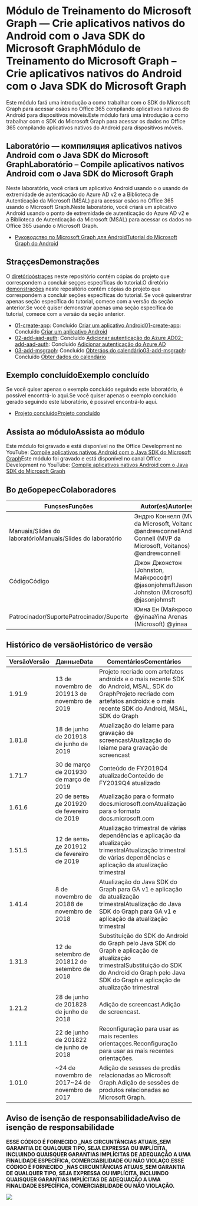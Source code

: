 # <a name="mdulo-de-treinamento-do-microsoft-graph--crie-aplicativos-nativos-do-android-com-o-java-sdk-do-microsoft-graph"></a><span data-ttu-id="4a7b8-101">Módulo de Treinamento do Microsoft Graph — Crie aplicativos nativos do Android com o Java SDK do Microsoft Graph</span><span class="sxs-lookup"><span data-stu-id="4a7b8-101">Módulo de Treinamento do Microsoft Graph – Crie aplicativos nativos do Android com o Java SDK do Microsoft Graph</span></span>

<span data-ttu-id="4a7b8-102">Este módulo fará uma introdução a como trabalhar com o SDK do Microsoft Graph para acessar osáos no Office 365 compilando aplicativos nativos do Android para dispositivos móveis.</span><span class="sxs-lookup"><span data-stu-id="4a7b8-102">Este módulo fará uma introdução a como trabalhar com o SDK do Microsoft Graph para acessar os dados no Office 365 compilando aplicativos nativos do Android para dispositivos móveis.</span></span>

## <a name="laboratrio--compile-aplicativos-nativos-android-com-o-java-sdk-do-microsoft-graph"></a><span data-ttu-id="4a7b8-103">Laboratório — компиляция aplicativos nativos Android com o Java SDK do Microsoft Graph</span><span class="sxs-lookup"><span data-stu-id="4a7b8-103">Laboratório – Compile aplicativos nativos Android com o Java SDK do Microsoft Graph</span></span>

<span data-ttu-id="4a7b8-104">Neste laboratório, você criará um aplicativo Android usando o o usando de extremidade de autenticação do Azure AD v2 e a Biblioteca de Autenticação da Microsoft (MSAL) para acessar osáos no Office 365 usando o Microsoft Graph.</span><span class="sxs-lookup"><span data-stu-id="4a7b8-104">Neste laboratório, você criará um aplicativo Android usando o ponto de extremidade de autenticação do Azure AD v2 e a Biblioteca de Autenticação da Microsoft (MSAL) para acessar os dados no Office 365 usando o Microsoft Graph.</span></span>

- [<span data-ttu-id="4a7b8-105">Руководство по Microsoft Graph для Android</span><span class="sxs-lookup"><span data-stu-id="4a7b8-105">Tutorial do Microsoft Graph do Android</span></span>](https://docs.microsoft.com/graph/tutorials/android)

## <a name="demonstraes"></a><span data-ttu-id="4a7b8-106">Straççes</span><span class="sxs-lookup"><span data-stu-id="4a7b8-106">Demonstrações</span></span>

<span data-ttu-id="4a7b8-107">O [diretórioóstraçes](./demos) neste repositório contém cópias do projeto que correspondem a concluir seççes específicas do tutorial.</span><span class="sxs-lookup"><span data-stu-id="4a7b8-107">O diretório [demonstrações](./demos) neste repositório contém cópias do projeto que correspondem a concluir seções específicas do tutorial.</span></span> <span data-ttu-id="4a7b8-108">Se você quiserstrar apenas seção específica do tutorial, comece com a versão da seção anterior.</span><span class="sxs-lookup"><span data-stu-id="4a7b8-108">Se você quiser demonstrar apenas uma seção específica do tutorial, comece com a versão da seção anterior.</span></span>

- <span data-ttu-id="4a7b8-109">[01-create-app](demos/01-create-app): Concluído [Criar um aplicativo Android](https://docs.microsoft.com/graph/tutorials/android?tutorial-step=1)</span><span class="sxs-lookup"><span data-stu-id="4a7b8-109">[01-create-app](demos/01-create-app): Concluído [Criar um aplicativo Android](https://docs.microsoft.com/graph/tutorials/android?tutorial-step=1)</span></span>
- <span data-ttu-id="4a7b8-110">[02-add-aad-auth](demos/02-add-aad-auth): Concluído [Adicionar autenticação do Azure AD](https://docs.microsoft.com/graph/tutorials/android?tutorial-step=3)</span><span class="sxs-lookup"><span data-stu-id="4a7b8-110">[02-add-aad-auth](demos/02-add-aad-auth): Concluído [Adicionar autenticação do Azure AD](https://docs.microsoft.com/graph/tutorials/android?tutorial-step=3)</span></span>
- <span data-ttu-id="4a7b8-111">[03-add-msgraph](demos/03-add-msgraph): Concluído [Obteráos do calendário](https://docs.microsoft.com/graph/tutorials/android?tutorial-step=4)</span><span class="sxs-lookup"><span data-stu-id="4a7b8-111">[03-add-msgraph](demos/03-add-msgraph): Concluído [Obter dados do calendário](https://docs.microsoft.com/graph/tutorials/android?tutorial-step=4)</span></span>

## <a name="exemplo-concludo"></a><span data-ttu-id="4a7b8-112">Exemplo concluído</span><span class="sxs-lookup"><span data-stu-id="4a7b8-112">Exemplo concluído</span></span>

<span data-ttu-id="4a7b8-113">Se você quiser apenas o exemplo concluído seguindo este laboratório, é possível encontrá-lo aqui.</span><span class="sxs-lookup"><span data-stu-id="4a7b8-113">Se você quiser apenas o exemplo concluído gerado seguindo este laboratório, é possível encontrá-lo aqui.</span></span>

- [<span data-ttu-id="4a7b8-114">Projeto concluído</span><span class="sxs-lookup"><span data-stu-id="4a7b8-114">Projeto concluído</span></span>](demos/03-add-msgraph)

## <a name="assista-ao-mdulo"></a><span data-ttu-id="4a7b8-115">Assista ao módulo</span><span class="sxs-lookup"><span data-stu-id="4a7b8-115">Assista ao módulo</span></span>

<span data-ttu-id="4a7b8-116">Este módulo foi gravado e está disponível no the Office Development no YouTube: [Compile aplicativos nativos Android com o Java SDK do Microsoft Graph](https://youtu.be/BLmOmv4FSsQ)</span><span class="sxs-lookup"><span data-stu-id="4a7b8-116">Este módulo foi gravado e está disponível no canal Office Development no YouTube: [Compile aplicativos nativos Android com o Java SDK do Microsoft Graph](https://youtu.be/BLmOmv4FSsQ)</span></span>

## <a name="colaboradores"></a><span data-ttu-id="4a7b8-117">Bo деборерес</span><span class="sxs-lookup"><span data-stu-id="4a7b8-117">Colaboradores</span></span>

| <span data-ttu-id="4a7b8-118">Funçses</span><span class="sxs-lookup"><span data-stu-id="4a7b8-118">Funções</span></span> | <span data-ttu-id="4a7b8-119">Autor(es)</span><span class="sxs-lookup"><span data-stu-id="4a7b8-119">Autor(es)</span></span> |
| -------------------- | ------------------------------------------------------------------------------------- |
| <span data-ttu-id="4a7b8-120">Manuais/Slides do laboratório</span><span class="sxs-lookup"><span data-stu-id="4a7b8-120">Manuais/Slides do laboratório</span></span> | <span data-ttu-id="4a7b8-121">Эндрю Коннелл (MVP da Microsoft, Voitanos) @andrewconnell</span><span class="sxs-lookup"><span data-stu-id="4a7b8-121">Andrew Connell (MVP da Microsoft, Voitanos) @andrewconnell</span></span> |
| <span data-ttu-id="4a7b8-122">Código</span><span class="sxs-lookup"><span data-stu-id="4a7b8-122">Código</span></span> | <span data-ttu-id="4a7b8-123">Джон Джонстон (Johnston, Майкрософт) @jasonjohmsft</span><span class="sxs-lookup"><span data-stu-id="4a7b8-123">Jason Johnston (Microsoft) @jasonjohmsft</span></span> |
| <span data-ttu-id="4a7b8-124">Patrocinador/Suporte</span><span class="sxs-lookup"><span data-stu-id="4a7b8-124">Patrocinador/Suporte</span></span> | <span data-ttu-id="4a7b8-125">Юина Ен (Майкрософт) @yinaa</span><span class="sxs-lookup"><span data-stu-id="4a7b8-125">Yina Arenas (Microsoft) @yinaa</span></span> |

## <a name="histrico-de-verso"></a><span data-ttu-id="4a7b8-126">Histórico de versão</span><span class="sxs-lookup"><span data-stu-id="4a7b8-126">Histórico de versão</span></span>

| <span data-ttu-id="4a7b8-127">Versão</span><span class="sxs-lookup"><span data-stu-id="4a7b8-127">Versão</span></span> | <span data-ttu-id="4a7b8-128">Данные</span><span class="sxs-lookup"><span data-stu-id="4a7b8-128">Data</span></span> | <span data-ttu-id="4a7b8-129">Comentários</span><span class="sxs-lookup"><span data-stu-id="4a7b8-129">Comentários</span></span> |
| ------- | ------------------ | -------------------------------------------------------------------------- |
| <span data-ttu-id="4a7b8-130">1.9</span><span class="sxs-lookup"><span data-stu-id="4a7b8-130">1.9</span></span> | <span data-ttu-id="4a7b8-131">13 de novembro de 2019</span><span class="sxs-lookup"><span data-stu-id="4a7b8-131">13 de novembro de 2019</span></span> | <span data-ttu-id="4a7b8-132">Projeto recriado com artefatos androidx e o mais recente SDK do Android, MSAL, SDK do Graph</span><span class="sxs-lookup"><span data-stu-id="4a7b8-132">Projeto recriado com artefatos androidx e o mais recente SDK do Android, MSAL, SDK do Graph</span></span> |
| <span data-ttu-id="4a7b8-133">1.8</span><span class="sxs-lookup"><span data-stu-id="4a7b8-133">1.8</span></span> | <span data-ttu-id="4a7b8-134">18 de junho de 2019</span><span class="sxs-lookup"><span data-stu-id="4a7b8-134">18 de junho de 2019</span></span> | <span data-ttu-id="4a7b8-135">Atualização do leiame para gravação de screencast</span><span class="sxs-lookup"><span data-stu-id="4a7b8-135">Atualização do leiame para gravação de screencast</span></span> |
| <span data-ttu-id="4a7b8-136">1.7</span><span class="sxs-lookup"><span data-stu-id="4a7b8-136">1.7</span></span> | <span data-ttu-id="4a7b8-137">30 de março de 2019</span><span class="sxs-lookup"><span data-stu-id="4a7b8-137">30 de março de 2019</span></span> | <span data-ttu-id="4a7b8-138">Conteúdo de FY2019Q4 atualizado</span><span class="sxs-lookup"><span data-stu-id="4a7b8-138">Conteúdo de FY2019Q4 atualizado</span></span> |
| <span data-ttu-id="4a7b8-139">1.6</span><span class="sxs-lookup"><span data-stu-id="4a7b8-139">1.6</span></span> | <span data-ttu-id="4a7b8-140">20 de ветвь де 2019</span><span class="sxs-lookup"><span data-stu-id="4a7b8-140">20 de fevereiro de 2019</span></span> | <span data-ttu-id="4a7b8-141">Atualização para o formato docs.microsoft.com</span><span class="sxs-lookup"><span data-stu-id="4a7b8-141">Atualização para o formato docs.microsoft.com</span></span> |
| <span data-ttu-id="4a7b8-142">1.5</span><span class="sxs-lookup"><span data-stu-id="4a7b8-142">1.5</span></span> | <span data-ttu-id="4a7b8-143">12 de ветвь де 2019</span><span class="sxs-lookup"><span data-stu-id="4a7b8-143">12 de fevereiro de 2019</span></span> | <span data-ttu-id="4a7b8-144">Atualização trimestral de várias dependências e aplicação da atualização trimestral</span><span class="sxs-lookup"><span data-stu-id="4a7b8-144">Atualização trimestral de várias dependências e aplicação da atualização trimestral</span></span> |
| <span data-ttu-id="4a7b8-145">1.4</span><span class="sxs-lookup"><span data-stu-id="4a7b8-145">1.4</span></span> | <span data-ttu-id="4a7b8-146">8 de novembro de 2018</span><span class="sxs-lookup"><span data-stu-id="4a7b8-146">8 de novembro de 2018</span></span> | <span data-ttu-id="4a7b8-147">Atualização do Java SDK do Graph para GA v1 e aplicação da atualização trimestral</span><span class="sxs-lookup"><span data-stu-id="4a7b8-147">Atualização do Java SDK do Graph para GA v1 e aplicação da atualização trimestral</span></span> |
| <span data-ttu-id="4a7b8-148">1.3</span><span class="sxs-lookup"><span data-stu-id="4a7b8-148">1.3</span></span> | <span data-ttu-id="4a7b8-149">12 de setembro de 2018</span><span class="sxs-lookup"><span data-stu-id="4a7b8-149">12 de setembro de 2018</span></span> | <span data-ttu-id="4a7b8-150">Substituição do SDK do Android do Graph pelo Java SDK do Graph e aplicação de atualização trimestral</span><span class="sxs-lookup"><span data-stu-id="4a7b8-150">Substituição do SDK do Android do Graph pelo Java SDK do Graph e aplicação de atualização trimestral</span></span> |
| <span data-ttu-id="4a7b8-151">1.2</span><span class="sxs-lookup"><span data-stu-id="4a7b8-151">1.2</span></span> | <span data-ttu-id="4a7b8-152">28 de junho de 2018</span><span class="sxs-lookup"><span data-stu-id="4a7b8-152">28 de junho de 2018</span></span> | <span data-ttu-id="4a7b8-153">Adição de screencast.</span><span class="sxs-lookup"><span data-stu-id="4a7b8-153">Adição de screencast.</span></span> |
| <span data-ttu-id="4a7b8-154">1.1</span><span class="sxs-lookup"><span data-stu-id="4a7b8-154">1.1</span></span> | <span data-ttu-id="4a7b8-155">22 de junho de 2018</span><span class="sxs-lookup"><span data-stu-id="4a7b8-155">22 de junho de 2018</span></span> | <span data-ttu-id="4a7b8-156">Reconfiguração para usar as mais recentes orientaççes.</span><span class="sxs-lookup"><span data-stu-id="4a7b8-156">Reconfiguração para usar as mais recentes orientações.</span></span> |
| <span data-ttu-id="4a7b8-157">1.0</span><span class="sxs-lookup"><span data-stu-id="4a7b8-157">1.0</span></span> | <span data-ttu-id="4a7b8-158">~24 de novembro de 2017</span><span class="sxs-lookup"><span data-stu-id="4a7b8-158">~24 de novembro de 2017</span></span> | <span data-ttu-id="4a7b8-159">Adição de sessses de prodãs relacionadas ao Microsoft Graph.</span><span class="sxs-lookup"><span data-stu-id="4a7b8-159">Adição de sessões de produtos relacionadas ao Microsoft Graph.</span></span> |

## <a name="aviso-de-iseno-de-responsabilidade"></a><span data-ttu-id="4a7b8-160">Aviso de isenção de responsabilidade</span><span class="sxs-lookup"><span data-stu-id="4a7b8-160">Aviso de isenção de responsabilidade</span></span>

<span data-ttu-id="4a7b8-161">**ESSE CÓDIGO É FORNECIDO _NAS CIRCUNTÂNCIAS ATUAIS_SEM GARANTIA DE QUALQUER TIPO, SEJA EXPRESSA OU IMPLÍCITA, INCLUINDO QUAISQUER GARANTIAS IMPLÍCITAS DE ADEQUAÇÃO A UMA FINALIDADE ESPECÍFICA, COMERCIABILIDADE OU NÃO VIOLAÇO.**</span><span class="sxs-lookup"><span data-stu-id="4a7b8-161">**ESSE CÓDIGO É FORNECIDO _NAS CIRCUNTÂNCIAS ATUAIS_SEM GARANTIA DE QUALQUER TIPO, SEJA EXPRESSA OU IMPLÍCITA, INCLUINDO QUAISQUER GARANTIAS IMPLÍCITAS DE ADEQUAÇÃO A UMA FINALIDADE ESPECÍFICA, COMERCIABILIDADE OU NÃO VIOLAÇÃO.**</span></span>

<!-- markdownlint-disable MD033 -->
<img src="https://telemetry.sharepointpnp.com/msgraph-training-android" />
